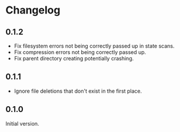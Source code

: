 # Changelog

## 0.1.2

- Fix filesystem errors not being correctly passed up in state scans.
- Fix compression errors not being correctly passed up.
- Fix parent directory creating potentially crashing.

## 0.1.1

- Ignore file deletions that don't exist in the first place.

## 0.1.0

Initial version.
